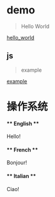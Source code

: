 # demo 

> Hello World

[hello_world](/_media/hello_world.go ':include :type=code :fragment=hello_world')

## js 

> example

[example](/_media/example.js ':include :type=code :fragment=demo')



# 操作系统

<!-- tabs:start -->

#### ** English **

Hello!

#### ** French **

Bonjour!

#### ** Italian **

Ciao!

<!-- tabs:end -->